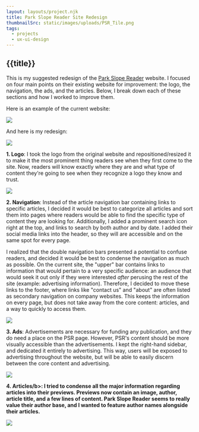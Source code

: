 ```yaml
---
layout: layouts/project.njk
title: Park Slope Reader Site Redesign
thumbnailSrc: static/images/uploads/PSR_Tile.png
tags:
  - projects
  - ux-ui-design
---
```

## {{title}}

This is my suggested redesign of the <a href="https://www.psreader.com/">Park Slope Reader</a> website. I focused on four main points on their existing website for improvement: the logo, the navigation, the ads, and the articles. Below, I break down each of these sections and how I worked to improve them.

Here is an example of the current website:

<img src="/static/images/uploads/Current_PSR_Site.png" class="object-fit:contain"></img>

And here is my redesign:

<img src="/static/images/uploads/PSR_Website_Redo.png" class="object-fit:contain"></img>

<b>1. Logo</b>:
I took the logo from the original website and repositioned/resized it to make it the most prominent thing readers see when they first come to the site. Now, readers will know exactly where they are and what type of content they're going to see when they recognize a logo they know and trust.

<img src="/static/images/uploads/PSR_Website_Redo-Logo.png" class="object-fit:contain"></img>

<b>2. Navigation</b>:
Instead of the article navigation bar containing links to specific articles, I decided it would be best to categorize all articles and sort them into pages where readers would be able to find the specific type of content they are looking for. Additionally, I added a prominent search icon right at the top, and links to search by both author and by date. I added their social media links into the header, so they will are accessible and on the same spot for every page.

I realized that the double navigation bars presented a potential to confuse readers, and decided it would be best to condense the navigation as much as possible. On the current site, the "upper" bar contains links to information that would pertain to a very specific audience: an audience that would seek it out only if they were interested <i>after</i> perusing the rest of the site (example: advertising information). Therefore, I decided to move these links to the footer, where links like "contact us" and "about" are often listed as secondary navigation on company websites. This keeps the information on every page, but does not take away from the core content: articles, and a way to quickly to access them.

<img src="/static/images/uploads/PSR_Website_Redo-Navigation.png" class="object-fit:contain"></img>

<b>3. Ads</b>:
Advertisements are necessary for funding any publication, and they do need a place on the PSR page. However, PSR's content should be more visually accessible than the advertisements. I kept the right-hand sidebar, and dedicated it entirely to advertising. This way, users will be exposed to advertising throughout the website, but will be able to easily discern between the core content and advertising.

<img src="/static/images/uploads/PSR_Website_Redo-Ads.png" class="object-fit:contain"></img>

<b>4. Articles/b>:
I tried to condense all the major information regarding articles into their previews. Previews now contain an image, author, article title, and a few lines of content. Park Slope Reader seems to really value their author base, and I wanted to feature author names alongside their articles.

<img src="/static/images/uploads/PSR_Website_Redo-Articles.png" class="object-fit:contain"></img>
